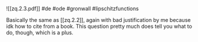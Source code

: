 ![[zq.2.3.pdf]] #de #ode #gronwall #lipschitzfunctions 

Basically the same as [[zq.2.2]], again with bad justification by me because idk how to cite from a book. This question pretty much does tell you what to do, though, which is a plus.